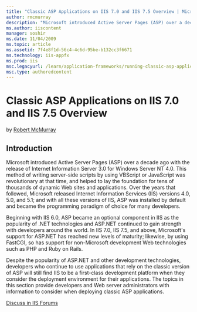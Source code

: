 ```yaml
---
title: "Classic ASP Applications on IIS 7.0 and IIS 7.5 Overview | Microsoft Docs"
author: rmcmurray
description: "Microsoft introduced Active Server Pages (ASP) over a decade ago with the release of Internet Information Server 3.0 for Windows Server NT 4.0. This method o..."
ms.author: iiscontent
manager: soshir
ms.date: 11/04/2009
ms.topic: article
ms.assetid: 7f4e8f1d-56c4-4c6d-95be-b132cc3f6671
ms.technology: iis-appfx
ms.prod: iis
msc.legacyurl: /learn/application-frameworks/running-classic-asp-applications-on-iis-7-and-iis-8/classic-asp-applications-on-iis-overview
msc.type: authoredcontent
---
```

Classic ASP Applications on IIS 7.0 and IIS 7.5 Overview
====================
by [Robert McMurray](https://github.com/rmcmurray)

## Introduction

Microsoft introduced Active Server Pages (ASP) over a decade ago with the release of Internet Information Server 3.0 for Windows Server NT 4.0. This method of writing server-side scripts by using VBScript or JavaScript was revolutionary at that time, and helped to lay the foundation for tens of thousands of dynamic Web sites and applications. Over the years that followed, Microsoft released Internet Information Services (IIS) versions 4.0, 5.0, and 5.1; and with all these versions of IIS, ASP was installed by default and became the programming paradigm of choice for many developers.

Beginning with IIS 6.0, ASP became an optional component in IIS as the popularity of .NET technologies and ASP.NET continued to gain strength with developers around the world. In IIS 7.0, IIS 7.5, and above, Microsoft's support for ASP.NET has reached new levels of maturity; likewise, by using FastCGI, so has support for non-Microsoft development Web technologies such as PHP and Ruby on Rails.

Despite the popularity of ASP.NET and other development technologies, developers who continue to use applications that rely on the classic version of ASP will still find IIS to be a first-class development platform when they consider the deployment environment for their applications. The topics in this section provide developers and Web server administrators with information to consider when deploying classic ASP applications.
  
  
[Discuss in IIS Forums](https://forums.iis.net/1044.aspx)